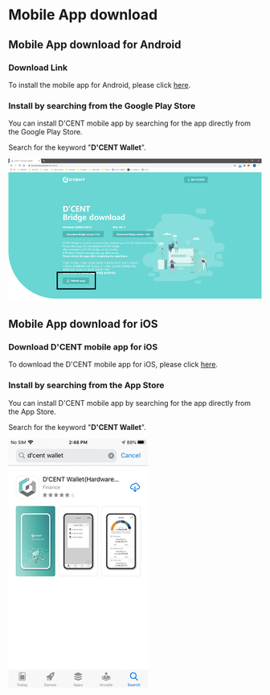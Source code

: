 # Mobile App download

## Mobile App download for Android <a id="android"></a>

### Download Link

To install the mobile app for Android, please click [here](https://play.google.com/store/apps/details?id=com.kr.iotrust.dcent.wallet).

### Install by searching from the Google Play Store

You can install D'CENT mobile app by searching for the app directly from the Google Play Store.

Search for the keyword "**D'CENT Wallet**".

![](../.gitbook/assets/image%20%2853%29.png)

## Mobile App download for iOS

### Download D'CENT mobile app for iOS

To download the D'CENT mobile app for iOS, please click [here](https://apps.apple.com/kr/app/dcent-hardware-wallet/id1447206611).

### Install by searching from the App Store

You can install D'CENT mobile app by searching for the app directly from the App Store.

Search for the keyword "**D'CENT Wallet**".

![](../.gitbook/assets/image%20%284%29.png)

